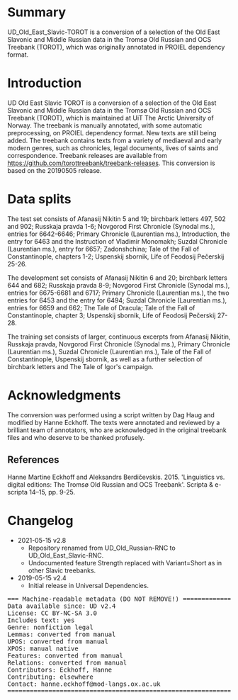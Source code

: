 # Summary

UD\_Old\_East\_Slavic-TOROT is a conversion of a selection of the Old East Slavonic and Middle Russian data in the Tromsø Old Russian and OCS Treebank (TOROT), which was originally annotated in PROIEL dependency format.

# Introduction

UD Old East Slavic TOROT is a conversion of a selection of the Old East Slavonic and Middle Russian data in the Tromsø Old Russian and OCS Treebank (TOROT), which is maintained at UiT The Arctic University of Norway. The treebank is manually annotated, with some automatic preprocessing, on PROIEL dependency format. New texts are still being added. The treebank contains texts from a variety of mediaeval and early modern genres, such as chronicles, legal documents, lives of saints and correspondence. Treebank releases are available from  https://github.com/torottreebank/treebank-releases. This conversion is based on the 20190505 release.

# Data splits

The test set consists of Afanasij Nikitin 5 and 19; birchbark letters 497, 502 and 902; Russkaja pravda 1-6; Novgorod First Chronicle (Synodal ms.), entries for 6642-6646; Primary Chronicle (Laurentian ms.), Introduction, the entry for 6463 and the Instruction of Vladimir Monomakh; Suzdal Chronicle (Laurentian ms.), entry for 6657; Zadonshchina; Tale of the Fall of Constantinople, chapters 1-2; Uspenskij sbornik, Life of Feodosij Pečerskij 25-26.

The development set consists of Afanasij Nikitin 6 and 20; birchbark letters 644 and 682; Russkaja pravda 8-9; Novgorod First Chronicle (Synodal ms.), entries for 6675-6681 and 6717; Primary Chronicle (Laurentian ms.), the two entries for 6453 and the entry for 6494; Suzdal Chronicle (Laurentian ms.), entries for 6659 and 662; The Tale of Dracula; Tale of the Fall of Constantinople, chapter 3; Uspenskij sbornik, Life of Feodosij Pečerskij 27-28.

The training set consists of larger, continuous excerpts from Afanasij Nikitin, Russkaja pravda, Novgorod First Chronicle (Synodal ms.), Primary Chronicle (Laurentian ms.), Suzdal Chronicle (Laurentian ms.), Tale of the Fall of Constantinople, Uspenskij sbornik, as well as a further selection of birchbark letters and The Tale of Igor's campaign.

# Acknowledgments

The conversion was performed using a script written by Dag Haug and modified by Hanne Eckhoff. The texts were annotated and reviewed by a brilliant team of annotators, who are acknowledged in the original treebank files and who deserve to be thanked profusely.

## References

Hanne Martine Eckhoff and Aleksandrs Berdičevskis. 2015. 'Linguistics vs. digital editions: The Tromsø Old Russian and OCS Treebank'. Scripta & e-scripta 14–15, pp. 9-25.


# Changelog

* 2021-05-15 v2.8
  * Repository renamed from UD_Old_Russian-RNC to UD_Old_East_Slavic-RNC.
  * Undocumented feature Strength replaced with Variant=Short as in other Slavic treebanks.
* 2019-05-15 v2.4
  * Initial release in Universal Dependencies.


<pre>
=== Machine-readable metadata (DO NOT REMOVE!) ================================
Data available since: UD v2.4
License: CC BY-NC-SA 3.0
Includes text: yes
Genre: nonfiction legal
Lemmas: converted from manual
UPOS: converted from manual
XPOS: manual native
Features: converted from manual
Relations: converted from manual
Contributors: Eckhoff, Hanne
Contributing: elsewhere
Contact: hanne.eckhoff@mod-langs.ox.ac.uk
===============================================================================
</pre>
